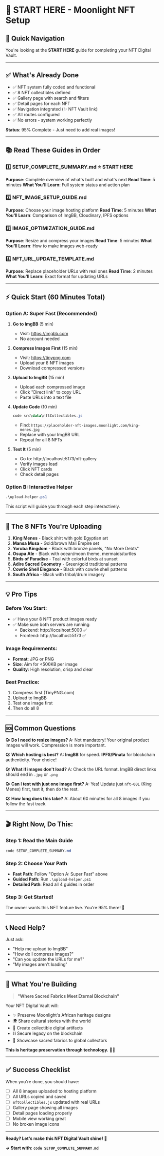 # 🌙 START HERE - Moonlight NFT Setup

## 🎯 Quick Navigation

You're looking at the **START HERE** guide for completing your NFT Digital Vault.

---

## ✅ What's Already Done

- ✅ NFT system fully coded and functional
- ✅ 8 NFT collectibles defined
- ✅ Gallery page with search and filters
- ✅ Detail pages for each NFT
- ✅ Navigation integrated (✨ NFT Vault link)
- ✅ All routes configured
- ✅ No errors - system working perfectly

**Status**: 95% Complete - Just need to add real images!

---

## 📚 Read These Guides in Order

### 1️⃣ **SETUP_COMPLETE_SUMMARY.md** ⭐ START HERE
**Purpose**: Complete overview of what's built and what's next
**Read Time**: 5 minutes
**What You'll Learn**: Full system status and action plan

### 2️⃣ **NFT_IMAGE_SETUP_GUIDE.md**
**Purpose**: Choose your image hosting platform
**Read Time**: 5 minutes
**What You'll Learn**: Comparison of ImgBB, Cloudinary, IPFS options

### 3️⃣ **IMAGE_OPTIMIZATION_GUIDE.md**
**Purpose**: Resize and compress your images
**Read Time**: 5 minutes
**What You'll Learn**: How to make images web-ready

### 4️⃣ **NFT_URL_UPDATE_TEMPLATE.md**
**Purpose**: Replace placeholder URLs with real ones
**Read Time**: 2 minutes
**What You'll Learn**: Exact format for updating URLs

---

## ⚡ Quick Start (60 Minutes Total)

### Option A: Super Fast (Recommended)

1. **Go to ImgBB** (5 min)
   - Visit: https://imgbb.com
   - No account needed

2. **Compress Images First** (15 min)
   - Visit: https://tinypng.com
   - Upload your 8 NFT images
   - Download compressed versions

3. **Upload to ImgBB** (15 min)
   - Upload each compressed image
   - Click "Direct link" to copy URL
   - Paste URLs into a text file

4. **Update Code** (10 min)
   ```powershell
   code src\data\nftCollectibles.js
   ```
   - Find: `https://placeholder-nft-images.moonlight.com/king-menes.jpg`
   - Replace with your ImgBB URL
   - Repeat for all 8 NFTs

5. **Test It** (5 min)
   - Go to: http://localhost:5173/nft-gallery
   - Verify images load
   - Click NFT cards
   - Check detail pages

### Option B: Interactive Helper

```powershell
.\upload-helper.ps1
```

This script will guide you through each step interactively.

---

## 🎨 The 8 NFTs You're Uploading

1. **King Menes** - Black shirt with gold Egyptian art
2. **Mansa Musa** - Gold/brown Mali Empire set
3. **Yoruba Kingdom** - Black with bronze panels, "No More Debts"
4. **Osupa Ale** - Black with ocean/moon theme, mermaids/turtles
5. **Birds of Paradise** - Teal with colorful birds at sunset
6. **Adire Sacred Geometry** - Green/gold traditional patterns
7. **Cowrie Shell Elegance** - Black with cowrie shell patterns
8. **South Africa** - Black with tribal/drum imagery

---

## 💡 Pro Tips

### Before You Start:
- ✅ Have your 8 NFT product images ready
- ✅ Make sure both servers are running:
  - Backend: http://localhost:5000 ✅
  - Frontend: http://localhost:5173 ✅

### Image Requirements:
- **Format**: JPG or PNG
- **Size**: Aim for <500KB per image
- **Quality**: High resolution, crisp and clear

### Best Practice:
1. Compress first (TinyPNG.com)
2. Upload to ImgBB
3. Test one image first
4. Then do all 8

---

## 🆘 Common Questions

**Q: Do I need to resize images?**
A: Not mandatory! Your original product images will work. Compression is more important.

**Q: Which hosting is best?**
A: **ImgBB** for speed. **IPFS/Pinata** for blockchain authenticity. Your choice!

**Q: What if images don't load?**
A: Check the URL format. ImgBB direct links should end in `.jpg` or `.png`

**Q: Can I test with just one image first?**
A: Yes! Update just `nft-001` (King Menes) first, test it, then do the rest.

**Q: How long does this take?**
A: About 60 minutes for all 8 images if you follow the fast track.

---

## 🎬 Right Now, Do This:

### Step 1: Read the Main Guide
```powershell
code SETUP_COMPLETE_SUMMARY.md
```

### Step 2: Choose Your Path
- **Fast Path**: Follow "Option A: Super Fast" above
- **Guided Path**: Run `.\upload-helper.ps1`
- **Detailed Path**: Read all 4 guides in order

### Step 3: Get Started!
The owner wants this NFT feature live. You're 95% there! 🚀

---

## 📞 Need Help?

Just ask:
- "Help me upload to ImgBB"
- "How do I compress images?"
- "Can you update the URLs for me?"
- "My images aren't loading"

---

## 🌟 What You're Building

> **"Where Sacred Fabrics Meet Eternal Blockchain"**

Your NFT Digital Vault will:
- ✨ Preserve Moonlight's African heritage designs
- 🌍 Share cultural stories with the world
- 💎 Create collectible digital artifacts
- ⛓️ Secure legacy on the blockchain
- 🎨 Showcase sacred fabrics to global collectors

**This is heritage preservation through technology.** 🌙✨

---

## ✅ Success Checklist

When you're done, you should have:
- [ ] All 8 images uploaded to hosting platform
- [ ] All URLs copied and saved
- [ ] `nftCollectibles.js` updated with real URLs
- [ ] Gallery page showing all images
- [ ] Detail pages loading properly
- [ ] Mobile view working great
- [ ] No broken image icons

---

**Ready? Let's make this NFT Digital Vault shine!** 🚀

**→ Start with: `code SETUP_COMPLETE_SUMMARY.md`**
